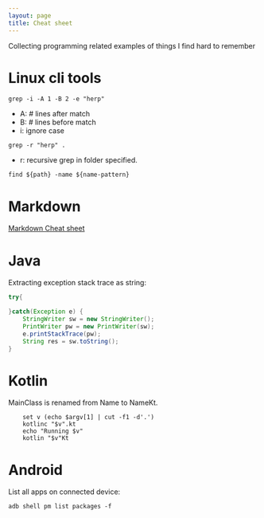 ```yaml
---
layout: page
title: Cheat sheet
---
```


Collecting programming related examples of things I find hard to remember

# Linux cli tools

`grep -i -A 1 -B 2 -e "herp"`

- A: # lines after match
- B: # lines before match
- i: ignore case

`grep -r "herp" .`

- r: recursive grep in folder specified.


`find ${path} -name ${name-pattern}`


# Markdown
[Markdown Cheat sheet](https://github.com/adam-p/markdown-here/wiki/Markdown-Cheatsheet)


# Java


Extracting exception stack trace as string:

```java
try{

}catch(Exception e) {
    StringWriter sw = new StringWriter();
    PrintWriter pw = new PrintWriter(sw);
    e.printStackTrace(pw);
    String res = sw.toString();
}
```


# Kotlin

MainClass is renamed from Name to NameKt.

```
    set v (echo $argv[1] | cut -f1 -d'.')
    kotlinc "$v".kt
    echo "Running $v"
    kotlin "$v"Kt
```

# Android
List all apps on connected device:

`adb shell pm list packages -f`

